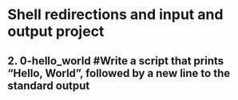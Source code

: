 # Shell redirections and input and output project
## 2. 0-hello_world #Write a script that prints “Hello, World”, followed by a new line to the standard output
